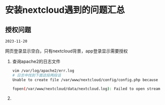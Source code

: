# 安装nextcloud遇到的问题汇总

## 授权问题

`2023-11-20`

网页登录显示空白，只有nextcloud背景，app登录显示需要授权

1. 查询apache2的日志文件

    ```sh
    vim /var/log/apache2/err.log
    # 日志中找到下面这段两段话
    Unable to create file /var/www/nextcloud/config/config.php because Permission denied at /var/www/nextcloud/lib/private/Config.php
    
    fopen(/var/www/nextcloud/data/nextcloud.log): Failed to open stream: No such file or directory at /var/www/nextcloud/lib/private/Log/File.php
    ```

2.
